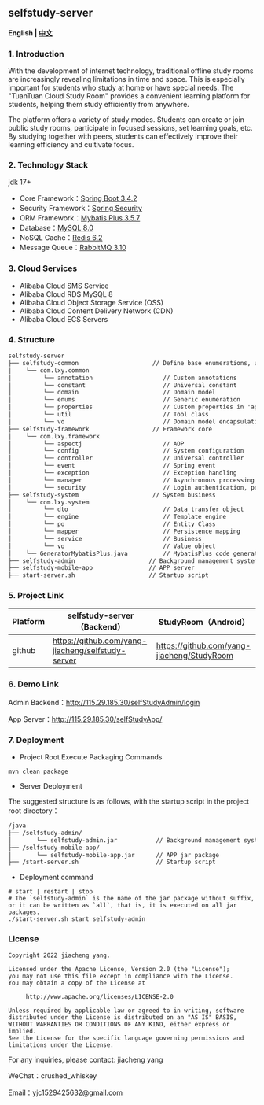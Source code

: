 ## **selfstudy-server**

**English | [中文](https://github.com/yang-jiacheng/selfstudy-server/blob/master/README.zh-CN.md)**

### 1. Introduction

With the development of internet technology, traditional offline study rooms are increasingly revealing limitations in time and space. This is especially important for students who study at home or have special needs. The "TuanTuan Cloud Study Room" provides a convenient learning platform for students, helping them study efficiently from anywhere.

The platform offers a variety of study modes. Students can create or join public study rooms, participate in focused sessions, set learning goals, etc. By studying together with peers, students can effectively improve their learning efficiency and cultivate focus.


### 2. Technology Stack

jdk 17+

- Core Framework：[Spring Boot 3.4.2](https://github.com/spring-projects/spring-boot)
- Security Framework：[Spring Security](https://github.com/spring-projects/spring-security)
- ORM Framework：[Mybatis Plus 3.5.7](https://github.com/baomidou/mybatis-plus)
- Database：[MySQL 8.0](https://github.com/mysql/mysql-server)
- NoSQL Cache：[Redis 6.2](https://github.com/redis/redis)
- Message Queue：[RabbitMQ 3.10](https://github.com/rabbitmq/rabbitmq-server)

### 3. Cloud Services

- Alibaba Cloud SMS Service
- Alibaba Cloud RDS MySQL 8
- Alibaba Cloud Object Storage Service (OSS)
- Alibaba Cloud Content Delivery Network (CDN)
- Alibaba Cloud ECS Servers

### 4. Structure

```txt
selfstudy-server    
├── selfstudy-common                     // Define base enumerations, utility classes, constants, annotations, configurations
│    └── com.lxy.common
│         └── annotation                    // Custom annotations
│         └── constant                      // Universal constant
│         └── domain                        // Domain model
│         └── enums                         // Generic enumeration
│         └── properties                    // Custom properties in 'application'
│         └── util                          // Tool class
│         └── vo                            // Domain model encapsulation
├── selfstudy-framework                  // Framework core 
│    └── com.lxy.framework
│         └── aspectj                       // AOP
│         └── config                        // System configuration
│         └── controller                    // Universal controller
│         └── event                         // Spring event
│         └── exception                     // Exception handling
│         └── manager                       // Asynchronous processing
│         └── security                      // Login authentication, permission control
├── selfstudy-system                     // System business
│    └── com.lxy.system
│         └── dto                           // Data transfer object
│         └── engine                        // Template engine
│         └── po                            // Entity Class
│         └── mapper                        // Persistence mapping
│         └── service                       // Business
│         └── vo                            // Value object
│    └── GeneratorMybatisPlus.java          // MybatisPlus code generator
├── selfstudy-admin                     // Background management system server
├── selfstudy-mobile-app                // APP server
├── start-server.sh                     // Startup script
```

### 5. Project Link

| Platform   | selfstudy-server（Backend）                          | StudyRoom（Android）              |
| ------ | ------------------------------------------------- | ----------------------------------- |
| github | https://github.com/yang-jiacheng/selfstudy-server | https://github.com/yang-jiacheng/StudyRoom |

### 6. Demo Link

Admin Backend：http://115.29.185.30/selfStudyAdmin/login

App Server：http://115.29.185.30/selfStudyApp/

### 7. Deployment

- Project Root Execute Packaging Commands

```shell
mvn clean package
```

- Server Deployment

The suggested structure is as follows, with the startup script in the project root directory：

```txt
/java     
├── /selfstudy-admin/           
│       └── selfstudy-admin.jar           // Background management system jar package
├── /selfstudy-mobile-app/
│       └── selfstudy-mobile-app.jar      // APP jar package
├── /start-server.sh                      // Startup script
```

- Deployment command

```shell
# start | restart | stop
# The `selfstudy-admin` is the name of the jar package without suffix, or it can be written as `all`, that is, it is executed on all jar packages.
./start-server.sh start selfstudy-admin
```

### License

```license
Copyright 2022 jiacheng yang.

Licensed under the Apache License, Version 2.0 (the "License");
you may not use this file except in compliance with the License.
You may obtain a copy of the License at

     http://www.apache.org/licenses/LICENSE-2.0

Unless required by applicable law or agreed to in writing, software
distributed under the License is distributed on an "AS IS" BASIS,
WITHOUT WARRANTIES OR CONDITIONS OF ANY KIND, either express or implied.
See the License for the specific language governing permissions and
limitations under the License.
```

For any inquiries, please contact: jiacheng yang

WeChat：crushed_whiskey

Email：yjc1529425632@gmail.com
